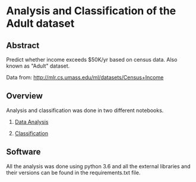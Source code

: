 # Analysis and Classification of the Adult dataset

## Abstract

Predict whether income exceeds $50K/yr based on census data. Also known as "Adult" dataset.

Data from: http://mlr.cs.umass.edu/ml/datasets/Census+Income

## Overview

Analysis and classification was done in two different notebooks.

1. [Data Analysis](https://github.com/itdxer/adult-dataset-analysis/blob/master/Data%20analysis.ipynb)

2. [Classification](https://github.com/itdxer/adult-dataset-analysis/blob/master/Classification.ipynb)

## Software

All the analysis was done using python 3.6 and all the external libraries and their versions can be found in the requirements.txt file.
